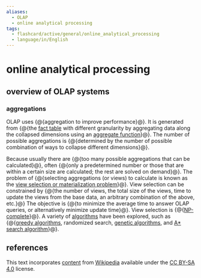 ```yaml
---
aliases:
  - OLAP
  - online analytical processing
tags:
  - flashcard/active/general/online_analytical_processing
  - language/in/English
---
```


# online analytical processing

## overview of OLAP systems

### aggregations

OLAP uses {@{aggregation to improve performance}@}. It is generated from {@{the [fact table](fact%20tablee.md) with different granularity by aggregating data along the collapsed dimensions using an [aggregate function](aggregate%20function.md)}@}. The number of possible aggregations is {@{determined by the number of possible combination of ways to collapse different dimensions}@}. <!--SR:!2025-05-27,265,330!2025-02-03,142,250!2026-05-12,520,310-->

Because usually there are {@{too many possible aggregations that can be calculated}@}, often {@{only a predetermined number or those that are within a certain size are calculated; the rest are solved on demand}@}. The problem of {@{selecting aggregations (or views) to calculate is known as the [view selection or materialization problem](materialized%20view.md#algorithms)}@}. View selection can be constrained by {@{the number of views, the total size of the views, time to update the views from the base data, an arbitrary combination of the above, etc.}@} The objective is {@{to minimize the average time to answer OLAP queries, or alternatively minimize update time}@}. View selection is {@{[NP-complete](NP-completeness.md)}@}. A variety of [algorithms](materialized%20view.md#algorithms) have been explored, such as {@{[greedy algorithms](greedy%20algorithm.md), randomized search, [genetic algorithms](genetic%20algorithm.md), and [A* search algorithm](A*%20search%20algorithm.md)}@}. <!--SR:!2024-12-30,144,310!2026-05-24,530,310!2025-03-02,196,310!2025-06-30,281,310!2025-05-17,258,330!2025-04-28,224,310!2025-06-29,270,290-->

## references

This text incorporates [content](https://en.wikipedia.org/wiki/online_analytical_processing) from [Wikipedia](Wikipedia.md) available under the [CC BY-SA 4.0](https://creativecommons.org/licenses/by-sa/4.0/) license.
